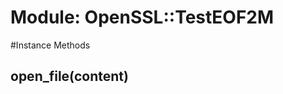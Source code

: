 # Module: OpenSSL::TestEOF2M
    




#Instance Methods
## open_file(content) [](#method-i-open_file)


